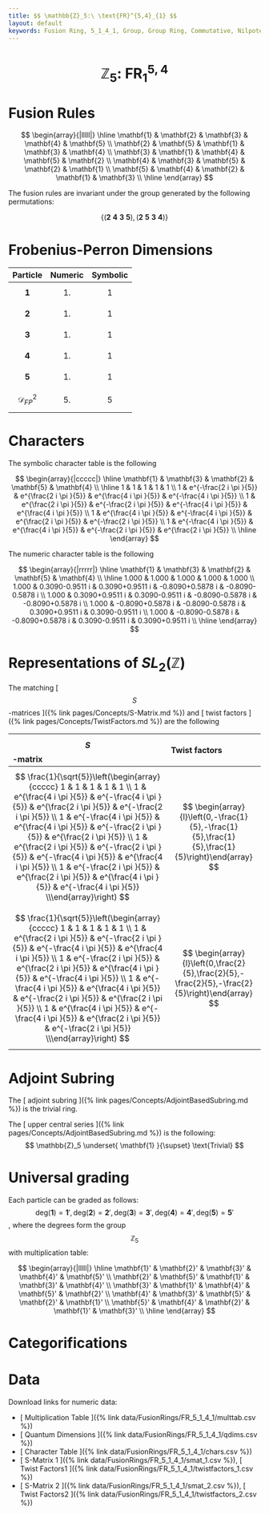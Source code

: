 ```yaml
---
title: $$ \mathbb{Z}_5:\ \text{FR}^{5,4}_{1} $$
layout: default
keywords: Fusion Ring, 5_1_4_1, Group, Group Ring, Commutative, Nilpotent
---
```

# $$ \mathbb{Z}_5:\ \text{FR}^{5,4}_{1} $$


# Fusion Rules

$$
\begin{array}{|lllll|}
\hline
 \mathbf{1} & \mathbf{2} & \mathbf{3} & \mathbf{4} & \mathbf{5} \\
 \mathbf{2} & \mathbf{5} & \mathbf{1} & \mathbf{3} & \mathbf{4} \\
 \mathbf{3} & \mathbf{1} & \mathbf{4} & \mathbf{5} & \mathbf{2} \\
 \mathbf{4} & \mathbf{3} & \mathbf{5} & \mathbf{2} & \mathbf{1} \\
 \mathbf{5} & \mathbf{4} & \mathbf{2} & \mathbf{1} & \mathbf{3} \\
\hline
\end{array}
$$


The fusion rules are invariant under the group generated by the following permutations:

$$ \{(\mathbf{2} \  \mathbf{4} \  \mathbf{3} \  \mathbf{5}), (\mathbf{2} \  \mathbf{5} \  \mathbf{3} \  \mathbf{4})\} $$

# Frobenius-Perron Dimensions

| Particle | Numeric | Symbolic |
| :------ | :------ | :------ |
| $$ \mathbf{1} $$ | $$ 1. $$ | $$ 1 $$ |
| $$ \mathbf{2} $$ | $$ 1. $$ | $$ 1 $$ |
| $$ \mathbf{3} $$ | $$ 1. $$ | $$ 1 $$ |
| $$ \mathbf{4} $$ | $$ 1. $$ | $$ 1 $$ |
| $$ \mathbf{5} $$ | $$ 1. $$ | $$ 1 $$ |
| $$ \mathcal{D}_{FP}^2 $$ | $$ 5. $$ | $$ 5 $$ |

# Characters

The symbolic character table is the following

$$
\begin{array}{|ccccc|}
\hline
 \mathbf{1} & \mathbf{3} & \mathbf{2} & \mathbf{5} & \mathbf{4} \\
\hline
 1 & 1 & 1 & 1 & 1 \\
 1 & e^{-\frac{2 i \pi }{5}} & e^{\frac{2 i \pi }{5}} & e^{\frac{4 i \pi }{5}} & e^{-\frac{4 i \pi }{5}} \\
 1 & e^{\frac{2 i \pi }{5}} & e^{-\frac{2 i \pi }{5}} & e^{-\frac{4 i \pi }{5}} & e^{\frac{4 i \pi }{5}} \\
 1 & e^{\frac{4 i \pi }{5}} & e^{-\frac{4 i \pi }{5}} & e^{\frac{2 i \pi }{5}} & e^{-\frac{2 i \pi }{5}} \\
 1 & e^{-\frac{4 i \pi }{5}} & e^{\frac{4 i \pi }{5}} & e^{-\frac{2 i \pi }{5}} & e^{\frac{2 i \pi }{5}} \\
\hline
\end{array}
$$

The numeric character table is the following

$$
\begin{array}{|rrrrr|}
\hline
 \mathbf{1} & \mathbf{3} & \mathbf{2} & \mathbf{5} & \mathbf{4} \\
\hline
 1.000 & 1.000 & 1.000 & 1.000 & 1.000 \\
 1.000 & 0.3090-0.9511 i & 0.3090+0.9511 i & -0.8090+0.5878 i & -0.8090-0.5878 i \\
 1.000 & 0.3090+0.9511 i & 0.3090-0.9511 i & -0.8090-0.5878 i & -0.8090+0.5878 i \\
 1.000 & -0.8090+0.5878 i & -0.8090-0.5878 i & 0.3090+0.9511 i & 0.3090-0.9511 i \\
 1.000 & -0.8090-0.5878 i & -0.8090+0.5878 i & 0.3090-0.9511 i & 0.3090+0.9511 i \\
\hline
\end{array}
$$

# Representations of $SL_2(\mathbb{Z})$

The matching [ $$ S $$-matrices ]({% link pages/Concepts/S-Matrix.md %}) and [ twist factors ]({% link pages/Concepts/TwistFactors.md %}) are the following

| $$ S $$-matrix | Twist factors |
| :------ | :------ |
| $$ \frac{1}{\sqrt{5}}\left(\begin{array}{ccccc} 1 & 1 & 1 & 1 & 1 \\ 1 & e^{\frac{4 i \pi }{5}} & e^{-\frac{4 i \pi }{5}} & e^{\frac{2 i \pi }{5}} & e^{-\frac{2 i \pi }{5}} \\ 1 & e^{-\frac{4 i \pi }{5}} & e^{\frac{4 i \pi }{5}} & e^{-\frac{2 i \pi }{5}} & e^{\frac{2 i \pi }{5}} \\ 1 & e^{\frac{2 i \pi }{5}} & e^{-\frac{2 i \pi }{5}} & e^{-\frac{4 i \pi }{5}} & e^{\frac{4 i \pi }{5}} \\ 1 & e^{-\frac{2 i \pi }{5}} & e^{\frac{2 i \pi }{5}} & e^{\frac{4 i \pi }{5}} & e^{-\frac{4 i \pi }{5}} \\\end{array}\right) $$ | $$ \begin{array}{l}\left(0,-\frac{1}{5},-\frac{1}{5},\frac{1}{5},\frac{1}{5}\right)\end{array} $$ |
| $$ \frac{1}{\sqrt{5}}\left(\begin{array}{ccccc} 1 & 1 & 1 & 1 & 1 \\ 1 & e^{\frac{2 i \pi }{5}} & e^{-\frac{2 i \pi }{5}} & e^{-\frac{4 i \pi }{5}} & e^{\frac{4 i \pi }{5}} \\ 1 & e^{-\frac{2 i \pi }{5}} & e^{\frac{2 i \pi }{5}} & e^{\frac{4 i \pi }{5}} & e^{-\frac{4 i \pi }{5}} \\ 1 & e^{-\frac{4 i \pi }{5}} & e^{\frac{4 i \pi }{5}} & e^{-\frac{2 i \pi }{5}} & e^{\frac{2 i \pi }{5}} \\ 1 & e^{\frac{4 i \pi }{5}} & e^{-\frac{4 i \pi }{5}} & e^{\frac{2 i \pi }{5}} & e^{-\frac{2 i \pi }{5}} \\\end{array}\right) $$ | $$ \begin{array}{l}\left(0,\frac{2}{5},\frac{2}{5},-\frac{2}{5},-\frac{2}{5}\right)\end{array} $$ |


# Adjoint Subring

The [ adjoint subring ]({% link pages/Concepts/AdjointBasedSubring.md %}) is the trivial ring.

The [ upper central series ]({% link pages/Concepts/AdjointBasedSubring.md %}) is the following:
$$
\mathbb{Z}_5 \underset{ \mathbf{1} }{\supset}  \text{Trivial}
$$

# Universal grading

Each particle can be graded as follows: $$ \text{deg}(\mathbf{1}) = \mathbf{1}', \text{deg}(\mathbf{2}) = \mathbf{2}', \text{deg}(\mathbf{3}) = \mathbf{3}', \text{deg}(\mathbf{4}) = \mathbf{4}', \text{deg}(\mathbf{5}) = \mathbf{5}' $$, where the degrees form the group $$ \mathbb{Z}_5 $$ with multiplication table:

$$
\begin{array}{|lllll|}
\hline
 \mathbf{1}' & \mathbf{2}' & \mathbf{3}' & \mathbf{4}' & \mathbf{5}' \\
 \mathbf{2}' & \mathbf{5}' & \mathbf{1}' & \mathbf{3}' & \mathbf{4}' \\
 \mathbf{3}' & \mathbf{1}' & \mathbf{4}' & \mathbf{5}' & \mathbf{2}' \\
 \mathbf{4}' & \mathbf{3}' & \mathbf{5}' & \mathbf{2}' & \mathbf{1}' \\
 \mathbf{5}' & \mathbf{4}' & \mathbf{2}' & \mathbf{1}' & \mathbf{3}' \\
\hline
\end{array}
$$

# Categorifications



# Data

Download links for numeric data:

* [ Multiplication Table ]({% link data/FusionRings/FR_5_1_4_1/multtab.csv %})
* [ Quantum Dimensions ]({% link data/FusionRings/FR_5_1_4_1/qdims.csv %})
* [ Character Table ]({% link data/FusionRings/FR_5_1_4_1/chars.csv %})
* [ S-Matrix 1 ]({% link data/FusionRings/FR_5_1_4_1/smat_1.csv %}), [ Twist Factors1 ]({% link data/FusionRings/FR_5_1_4_1/twistfactors_1.csv %})
* [ S-Matrix 2 ]({% link data/FusionRings/FR_5_1_4_1/smat_2.csv %}), [ Twist Factors2 ]({% link data/FusionRings/FR_5_1_4_1/twistfactors_2.csv %})
